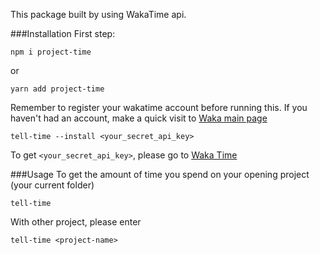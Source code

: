 This package built by using WakaTime api.

###Installation
First step:
```
npm i project-time
```
or
```
yarn add project-time
```
Remember to register your wakatime account before running this. If you haven't had an account, make a quick visit to [Waka main page](https://wakatime.com/)
```
tell-time --install <your_secret_api_key>
```
To get `<your_secret_api_key>`, please go to [Waka Time](https://wakatime.com/settings/account)

###Usage
To get the amount of time you spend on your opening project (your current folder)
```
tell-time
```

With other project, please enter
```
tell-time <project-name>
```